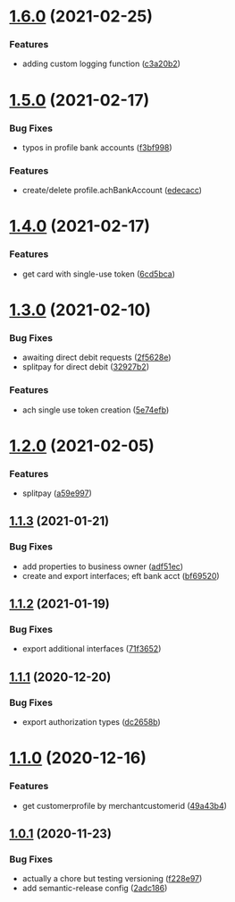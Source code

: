 # [1.6.0](https://github.com/gettilled/paysafe_sdk_nodejs/compare/v1.5.0...v1.6.0) (2021-02-25)


### Features

* adding custom logging function ([c3a20b2](https://github.com/gettilled/paysafe_sdk_nodejs/commit/c3a20b2c7f0e126b98a86092f3ca7385f6633d6b))

# [1.5.0](https://github.com/gettilled/paysafe_sdk_nodejs/compare/v1.4.0...v1.5.0) (2021-02-17)


### Bug Fixes

* typos in profile bank accounts ([f3bf998](https://github.com/gettilled/paysafe_sdk_nodejs/commit/f3bf99866578dc08d673f098ee1c95fa386d30ce))


### Features

* create/delete profile.achBankAccount ([edecacc](https://github.com/gettilled/paysafe_sdk_nodejs/commit/edecacc8d9be91dac6b71166ff18cf86358040f6))

# [1.4.0](https://github.com/gettilled/paysafe_sdk_nodejs/compare/v1.3.0...v1.4.0) (2021-02-17)


### Features

* get card with single-use token ([6cd5bca](https://github.com/gettilled/paysafe_sdk_nodejs/commit/6cd5bca918bbb37fc5b0cfd0de41fd96ad753eef))

# [1.3.0](https://github.com/gettilled/paysafe_sdk_nodejs/compare/v1.2.0...v1.3.0) (2021-02-10)


### Bug Fixes

* awaiting direct debit requests ([2f5628e](https://github.com/gettilled/paysafe_sdk_nodejs/commit/2f5628eae8be6a779a788150a4d58c25f231588b))
* splitpay for direct debit ([32927b2](https://github.com/gettilled/paysafe_sdk_nodejs/commit/32927b2bb86392a5474a937c9835c2ed0f5777e2))


### Features

* ach single use token creation ([5e74efb](https://github.com/gettilled/paysafe_sdk_nodejs/commit/5e74efb28527ddf4d3f1326490ff14c2d5ed46a1))

# [1.2.0](https://github.com/gettilled/paysafe_sdk_nodejs/compare/v1.1.3...v1.2.0) (2021-02-05)


### Features

* splitpay ([a59e997](https://github.com/gettilled/paysafe_sdk_nodejs/commit/a59e997497b299e74edd62409331b7c3f98cbb65))

## [1.1.3](https://github.com/gettilled/paysafe_sdk_nodejs/compare/v1.1.2...v1.1.3) (2021-01-21)


### Bug Fixes

* add properties to business owner ([adf51ec](https://github.com/gettilled/paysafe_sdk_nodejs/commit/adf51ec6b0685bb8a1402f9cc417ec960dd12cc5))
* create and export interfaces; eft bank acct ([bf69520](https://github.com/gettilled/paysafe_sdk_nodejs/commit/bf695205b219f682ed773094c2af81ea33f273d4))

## [1.1.2](https://github.com/gettilled/paysafe_sdk_nodejs/compare/v1.1.1...v1.1.2) (2021-01-19)


### Bug Fixes

* export additional interfaces ([71f3652](https://github.com/gettilled/paysafe_sdk_nodejs/commit/71f365224ad293ee84800514f8bf391cca915d7e))

## [1.1.1](https://github.com/gettilled/paysafe_sdk_nodejs/compare/v1.1.0...v1.1.1) (2020-12-20)


### Bug Fixes

* export authorization types ([dc2658b](https://github.com/gettilled/paysafe_sdk_nodejs/commit/dc2658b1ed4bd8b76b7830560766615601f436ac))

# [1.1.0](https://github.com/gettilled/paysafe_sdk_nodejs/compare/v1.0.1...v1.1.0) (2020-12-16)


### Features

* get customerprofile by merchantcustomerid ([49a43b4](https://github.com/gettilled/paysafe_sdk_nodejs/commit/49a43b4bf148ab0e474be8484bc67cab67c91df4))

## [1.0.1](https://github.com/gettilled/paysafe_sdk_nodejs/compare/v1.0.0...v1.0.1) (2020-11-23)


### Bug Fixes

* actually a chore but testing versioning ([f228e97](https://github.com/gettilled/paysafe_sdk_nodejs/commit/f228e97c76f3bad02b3194b666c23df5b99ee05b))
* add semantic-release config ([2adc186](https://github.com/gettilled/paysafe_sdk_nodejs/commit/2adc186c0605361ee12c1cd212ec15e22ee6c2d5))
